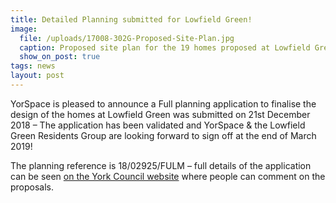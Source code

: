 ```yaml
---
title: Detailed Planning submitted for Lowfield Green!
image:
  file: /uploads/17008-302G-Proposed-Site-Plan.jpg
  caption: Proposed site plan for the 19 homes proposed at Lowfield Green; York’s first sustainable, cooperatively owned community
  show_on_post: true
tags: news
layout: post
---
```

YorSpace is pleased to announce a Full planning application to finalise the design of the homes at Lowfield Green was submitted on 21st December 2018 – The application has been validated and YorSpace & the Lowfield Green Residents Group are looking forward to sign off at the end of March 2019!

The planning reference is 18/02925/FULM – full details of the application can be seen [on the York Council website](https://planningaccess.york.gov.uk/online-applications/applicationDetails.do?activeTab=summary&keyVal=PK3JC8SJHJV00) where people can comment on the proposals.
